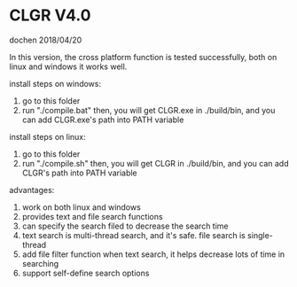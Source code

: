 # CLGR V4.0

dochen 2018/04/20

In this version, the cross platform function is tested successfully, both on linux and windows it works well.

install steps on windows:
1. go to this folder
2. run "./compile.bat"
then, you will get CLGR.exe in ./build/bin, and you can add CLGR.exe's path into PATH variable

install steps on linux:
1. go to this folder
2. run "./compile.sh"
then, you will get CLGR in ./build/bin, and you can add CLGR's path into PATH variable

advantages:
1. work on both linux and windows
2. provides text and file search functions
3. can specify the search filed to decrease the search time
4. text search is multi-thread search, and it's safe. file search is single-thread
5. add file filter function when text search, it helps decrease lots of time in searching
6. support self-define search options
